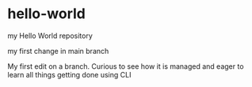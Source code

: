 # hello-world
my Hello World repository

my first change in main branch

My first edit on a branch.
Curious to see how it is managed and eager to learn all things getting done using CLI